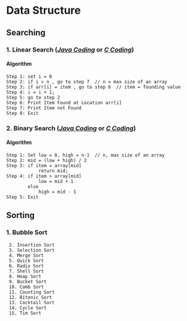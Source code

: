 # Data Structure

## Searching

### 1. Linear Search (***[Java Coding](https://github.com/kaamrul/Data-Structure/blob/master/LinearSearch.java)*** or ***[C Coding](https://github.com/kaamrul/Data-Structure/blob/master/LinearSearch.c)***)

#### Algorithm
```
Step 1: set i = 0
Step 2: if i > n , go to step 7  // n = max size of an array
Step 3: if arr[i] = item , go to step 6  // item = founding value
Step 4: i = i + 1;
Step 5: go to step 2
Step 6: Print Item Found at Location arr[i]
Step 7: Print Item not Found
Step 8: Exit
```
### 2. Binary Search (***[Java Coding](https://github.com/kaamrul/Data-Structure/blob/master/BinarySearch.java)*** or ***[C Coding](https://github.com/kaamrul/Data-Structure/blob/master/BinarySearch.c)***)

#### Algorithm
```
Step 1: Set low = 0, high = n-1  // n, max size of an array
Step 2: mid = (low + high) / 2
Step 3: if item = array[mid]
			return mid;
Step 4: if item > array[mid]
			low = mid + 1
		else
			high = mid - 1
Step 5: Exit
```

## Sorting

### 1. Bubble Sort

```
 2. Insertion Sort
 3. Selection Sort
 4. Merge Sort
 5. Quick Sort
 6. Radix Sort
 7. Shell Sort
 8. Heap Sort
 9. Bucket Sort
 10. Comb Sort
 11. Counting Sort
 12. Bitonic Sort
 13. Cocktail Sort
 14. Cycle Sort
 15. Tim Sort
```
